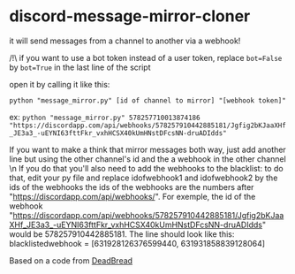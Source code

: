 # discord-message-mirror-cloner
it will send messages from a channel to another via a webhook!

/!\ if you want to use a bot token instead of a user token, replace `bot=False` by `bot=True` in the last line of the script

open it by calling it like this: 

`python "message_mirror.py" [id of channel to mirror] "[webhook token]"`


ex: `python "message_mirror.py" 578257710013874186 "https://discordapp.com/api/webhooks/578257910442885181/Jgfig2bKJaaXHf_JE3a3_-uEYNI63fttFkr_vxhHCSX40kUmHNstDFcsNN-druADIdds"`

If you want to make a think that mirror messages both way, just add another line but using the other channel's id and the a webhook in the other channel \n
If you do that you'll also need to add the webhooks to the blacklist:
to do that, edit your py file and replace idofwebhook1 and idofwebhook2 by the ids of the webhooks
the ids of the webhooks are the numbers after "https://discordapp.com/api/webhooks/". For exemple, the id of the webhook "https://discordapp.com/api/webhooks/578257910442885181/Jgfig2bKJaaXHf_JE3a3_-uEYNI63fttFkr_vxhHCSX40kUmHNstDFcsNN-druADIdds" would be 578257910442885181.
The line should look like this: blacklistedwebhook = [631928126376599440, 631931858839128064]

Based on a code from [DeadBread](https://github.com/DeadBread76)
